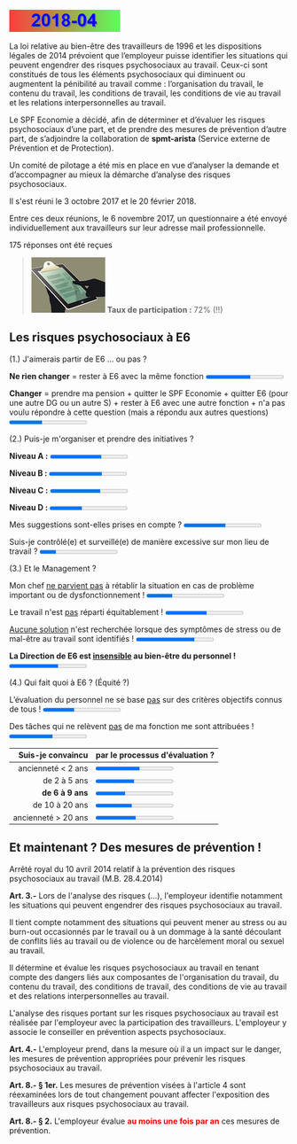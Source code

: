 <link rel="stylesheet" href="Ulysses.css">

![](2014-08.gif)

La loi relative au bien-être des travailleurs de 1996 et les dispositions légales de 2014 prévoient que l’employeur puisse identifier les situations qui peuvent engendrer des risques psychosociaux au travail. 
Ceux-ci sont constitués de tous les éléments psychosociaux qui diminuent ou augmentent la pénibilité au travail comme : l’organisation du travail, le contenu du travail, les conditions de travail, les conditions 
de vie au travail et les relations interpersonnelles au travail.  

Le SPF Economie a décidé, afin de déterminer et d’évaluer les risques psychosociaux d’une part, et de prendre des mesures de prévention d’autre part, de s’adjoindre la collaboration de **spmt-arista** (Service externe de Prévention et de Protection).  

Un comité de pilotage a été mis en place en vue d’analyser la demande et d’accompagner au mieux la démarche d’analyse des risques psychosociaux.  

Il s'est réuni le 3 octobre 2017 et le 20 février 2018.

Entre ces deux réunions, le 6 novembre 2017, un questionnaire a été envoyé individuellement aux travailleurs sur leur adresse mail professionnelle.

<p class="tagit">175 réponses ont été reçues</p>  

> ![](tx_reponse.jpg) **Taux de participation :** 72% (!!)

## Les risques psychosociaux à E6

<p class="tagit">(1.) J'aimerais partir de E6 ... ou pas ?</p>  

**Ne rien changer** = rester à E6 avec la même fonction <progress value="100" max="173">

**Changer** = prendre ma pension + quitter le SPF Economie + quitter E6 (pour une autre DG ou un autre S) + rester à E6 avec une autre fonction + n'a pas voulu répondre à cette question (mais a répondu aux autres questions) <progress value="73" max="173">

<div style="page-break-after: always;"></div>

<p class="tagit">(2.) Puis-je m'organiser et prendre des initiatives ?</p>  

**Niveau A :** <progress value="1.99" max="3">

**Niveau B :** <progress value="2.05" max="3">

**Niveau C :** <progress value="1.93" max="3">

**Niveau D :** <progress value="1.25" max="3">

Mes suggestions sont-elles prises en compte ?  <progress value="54" max="100">

Suis-je contrôlé(e) et surveillé(e) de manière excessive sur mon lieu de travail  ?  <progress value="21" max="100">

<p class="tagit">(3.) Et le Management ?</p>  

Mon chef <u>ne parvient pas</u> à rétablir la situation en cas de problème important ou de dysfonctionnement !  <progress value="33" max="100">

Le travail n'est <u>pas</u> réparti équitablement !  <progress value="53" max="100">

<u>Aucune solution</u> n'est recherchée lorsque des symptômes de stress ou de mal-être au travail sont identifiés ! <progress value="75" max="100">

**La Direction de E6 est <u>insensible</u> au bien-être du personnel !** <progress value="63" max="100">

<p class="tagit">(4.) Qui fait quoi à E6 ? (&Eacute;quité ?)</p>  

L’évaluation du personnel ne se base <u>pas</u> sur des critères objectifs connus de tous !  <progress value="40" max="100">

Des tâches qui ne relèvent <u>pas</u> de ma fonction me sont attribuées !  <progress value="56" max="100">

| Suis-je convaincu  | par le processus d'évaluation ? |
| ---: | :--- |
| ancienneté &lt; 2 ans | <progress value="1.71" max="3"> |
| de 2 à 5 ans |  <progress value="1.49" max="3"> |
| **de 6 à 9 ans** | <progress value="1.15" max="3"> |
| de 10 à 20 ans | <progress value="1.41" max="3"> |
| ancienneté &gt; 20 ans | <progress value="1.56" max="3"> |

## Et maintenant ? Des mesures de prévention !

Arrêté royal du 10 avril 2014 relatif à la prévention des risques psychosociaux au travail (M.B. 28.4.2014) 

**Art. 3.-** Lors de l'analyse des risques (...), l'employeur identifie notamment les situations qui peuvent engendrer des risques psychosociaux au travail. 

Il tient compte notamment des situations qui peuvent mener au stress ou au burn-out occasionnés par le travail ou à un dommage à la santé découlant de conflits liés au travail ou de violence ou de harcèlement moral ou sexuel au travail. 

Il détermine et évalue les risques psychosociaux au travail en tenant compte des dangers liés aux composantes de l'organisation du travail, du contenu du travail, des conditions de travail, des conditions de vie au travail et des relations interpersonnelles au travail. 

L'analyse des risques portant sur les risques psychosociaux au travail est réalisée par l'employeur avec la participation des travailleurs. L'employeur y associe le conseiller en prévention aspects psychosociaux.

**Art. 4.-** L'employeur prend, dans la mesure où il a un impact sur le danger, les mesures de prévention appropriées pour prévenir les risques psychosociaux au travail.

**Art. 8.- § 1er.** Les mesures de prévention visées à l'article 4 sont réexaminées lors de tout changement pouvant affecter l'exposition des travailleurs aux risques psychosociaux au travail. 

**Art. 8.- § 2.** L'employeur évalue <font color="red"><b>au moins une fois par an</b></font> ces mesures de prévention. 